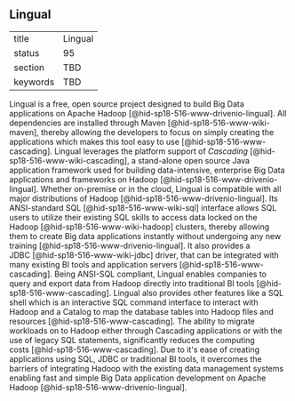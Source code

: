 ## Lingual


|          |         |
| -------- | ------- |
| title    | Lingual |
| status   | 95      |
| section  | TBD     |
| keywords | TBD     |



Lingual is a free, open source project designed to build Big Data
applications on Apache Hadoop [@hid-sp18-516-www-drivenio-lingual]. All
dependencies are installed through Maven [@hid-sp18-516-www-wiki-maven],
thereby allowing the developers to focus on simply creating the
applications which makes this tool easy to
use [@hid-sp18-516-www-cascading]. Lingual leverages the platform
support of *Cascading* [@hid-sp18-516-www-wiki-cascading], a stand-alone
open source Java application framework used for building data-intensive,
enterprise Big Data applications and frameworks on
Hadoop [@hid-sp18-516-www-drivenio-lingual]. Whether on-premise or in
the cloud, Lingual is compatible with all major distributions of
Hadoop [@hid-sp18-516-www-drivenio-lingual]. Its ANSI-standard
SQL [@hid-sp18-516-www-wiki-sql] interface allows SQL users to utilize
their existing SQL skills to access data locked on the
Hadoop [@hid-sp18-516-www-wiki-hadoop] clusters, thereby allowing them
to create Big data applications instantly without undergoing any new
training [@hid-sp18-516-www-drivenio-lingual]. It also provides a
JDBC [@hid-sp18-516-www-wiki-jdbc] driver, that can be integrated with
many existing BI tools and application
servers [@hid-sp18-516-www-cascading]. Being ANSI-SQL compliant, Lingual
enables companies to query and export data from Hadoop directly into
traditional BI tools [@hid-sp18-516-www-cascading]. Lingual also
provides other features like a SQL shell which is an interactive SQL
command interface to interact with Hadoop and a Catalog to map the
database tables into Hadoop files and
resources [@hid-sp18-516-www-cascading]. The ability to migrate
workloads on to Hadoop either through Cascading applications or with the
use of legacy SQL statements, significantly reduces the computing
costs [@hid-sp18-516-www-cascading]. Due to it's ease of creating
applications using SQL, JDBC or traditional BI tools, it overcomes the
barriers of integrating Hadoop with the existing data management systems
enabling fast and simple Big Data application development on Apache
Hadoop [@hid-sp18-516-www-drivenio-lingual].
